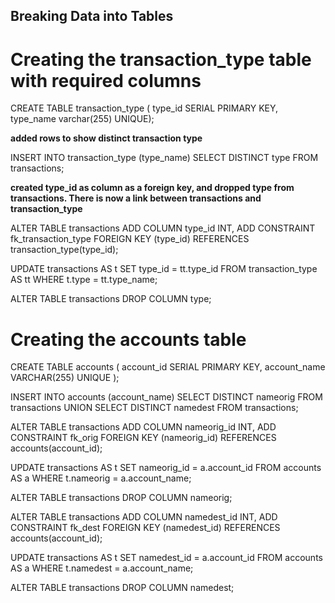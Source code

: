 ## Breaking Data into Tables

# Creating the transaction_type table with required columns

CREATE TABLE transaction_type (
  type_id SERIAL PRIMARY KEY,
  type_name varchar(255) UNIQUE);

**added rows to show distinct transaction type**
  
  INSERT INTO transaction_type (type_name)
  SELECT DISTINCT type
  FROM transactions;


**created type_id as column as a foreign key, and dropped type from transactions. There is now a link between transactions and transaction_type**

ALTER TABLE transactions
ADD COLUMN type_id INT,
ADD CONSTRAINT fk_transaction_type
FOREIGN KEY (type_id)
REFERENCES transaction_type(type_id);

UPDATE transactions AS t
SET type_id = tt.type_id
FROM transaction_type AS tt
WHERE t.type = tt.type_name;

ALTER TABLE transactions
DROP COLUMN type;

#  Creating the accounts table

CREATE TABLE accounts (
account_id SERIAL PRIMARY KEY,
 account_name VARCHAR(255) UNIQUE
  );

INSERT INTO accounts (account_name)
SELECT DISTINCT nameorig
FROM transactions
UNION
SELECT DISTINCT namedest
FROM transactions;

ALTER TABLE transactions
ADD COLUMN nameorig_id INT,
ADD CONSTRAINT fk_orig
FOREIGN KEY (nameorig_id)
REFERENCES accounts(account_id);

UPDATE transactions AS t
SET nameorig_id = a.account_id
FROM accounts AS a
WHERE t.nameorig = a.account_name;

ALTER TABLE transactions
DROP COLUMN nameorig;

ALTER TABLE transactions
ADD COLUMN namedest_id INT,
ADD CONSTRAINT fk_dest
FOREIGN KEY (namedest_id)
REFERENCES accounts(account_id);

UPDATE transactions AS t
SET namedest_id = a.account_id
FROM accounts AS a
WHERE t.namedest = a.account_name;

ALTER TABLE transactions
DROP COLUMN namedest;